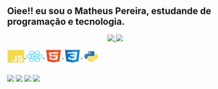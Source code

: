 ## Oiee!! eu sou o Matheus Pereira, estudande de programação e tecnologia.

<div align="center">
  	<a href="https://github.com/PereiraMatheuSilva">
  	<img height="150em" src="https://github-readme-stats.vercel.app/api?username=PereiraMatheuSilva&show_icons=true&theme=dark&include_all_commits=true&count_private=true"/>
  	<img height="150em" src="https://github-readme-stats.vercel.app/api/top-langs/?username=PereiraMatheuSilva&layout=compact&langs_count=7&theme=dark"/>
</div>
  
<div style="display: inline_block"><br>
  <img align="center" alt="matheuspereira-Js" height="30" width="40" src="https://raw.githubusercontent.com/devicons/devicon/master/icons/javascript/javascript-plain.svg">
  <img align="center" alt="matheuspereira-React" height="30" width="40" src="https://raw.githubusercontent.com/devicons/devicon/master/icons/react/react-original.svg">
  <img align="center" alt="matheuspereira-HTML" height="30" width="40" src="https://raw.githubusercontent.com/devicons/devicon/master/icons/html5/html5-original.svg">
  <img align="center" alt="matheuspereira-CSS" height="30" width="40" src="https://raw.githubusercontent.com/devicons/devicon/master/icons/css3/css3-original.svg">
  <img align="center" alt="matheuspereira-Python" height="30" width="40" src="https://raw.githubusercontent.com/devicons/devicon/master/icons/python/python-original.svg">
</div>
  
  ##
  
<div> 
	<a href="https://www.youtube.com/channel/UC5fkjUxY4t0UzFdAX-nI45w" target="_blank"><img src="https://img.shields.io/badge/YouTube-FF0000?style=for-the-badge&logo=youtube&logoColor=white" target="_blank"></a>
	<a href="https://www.instagram.com/p.matheusilva/" target="_blank"><img src="https://img.shields.io/badge/-Instagram-%23E4405F?style=for-the-badge&logo=instagram&logoColor=white" target="_blank"></a>
	<a href="https://discord.gg/matheus.pdasilva#3771" target="_blank"><img src="https://img.shields.io/badge/Discord-7289DA?style=for-the-badge&logo=discord&logoColor=white" target="_blank"></a> 
	<a href = "mailto:matheus856@gmail.com"><img src="https://img.shields.io/badge/-Gmail-%23333?style=for-the-badge&logo=gmail&logoColor=white" target="_blank"></a> 
</div>
